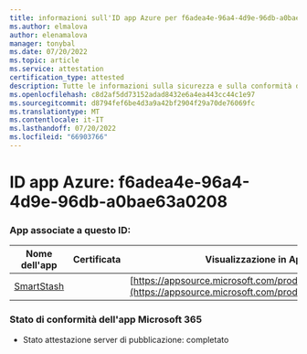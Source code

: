 ```yaml
---
title: informazioni sull'ID app Azure per f6adea4e-96a4-4d9e-96db-a0bae63a0208
ms.author: elmalova
author: elenamalova
manager: tonybal
ms.date: 07/20/2022
ms.topic: article
ms.service: attestation
certification_type: attested
description: Tutte le informazioni sulla sicurezza e sulla conformità disponibili per f6adea4e-96a4-4d9e-96db-a0bae63a0208.
ms.openlocfilehash: c8d2af5dd73152adad8432e6a4ea443cc44c1e97
ms.sourcegitcommit: d8794fef6be4d3a9a42bf2904f29a70de76069fc
ms.translationtype: MT
ms.contentlocale: it-IT
ms.lasthandoff: 07/20/2022
ms.locfileid: "66903766"
---
```

# <a name="azure-app-id-f6adea4e-96a4-4d9e-96db-a0bae63a0208"></a>ID app Azure: f6adea4e-96a4-4d9e-96db-a0bae63a0208


### <a name="apps-associated-with-this-id"></a>App associate a questo ID:
| **Nome dell'app** | **Certificata** | **Visualizzazione in AppSource** |
|--------------|---------------|-----------------------|
| [SmartStash](../forward/WA200004223.md) |  | [https://appsource.microsoft.com/product/office/WA200004223](https://appsource.microsoft.com/product/office/WA200004223) |

### <a name="microsoft-365-app-compliance-status"></a>Stato di conformità dell'app Microsoft 365
- Stato attestazione server di pubblicazione: completato

